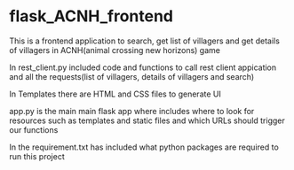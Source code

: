 # flask_ACNH_frontend
This is a frontend application to search, get list of villagers and get details of villagers in ACNH(animal crossing new horizons) game

In rest_client.py included code and functions to call rest client appication and  all the requests(list of villagers, details of villagers and search)

In Templates there are HTML and CSS files to generate UI

app.py is the main main flask app where includes where to look for resources such as templates and static files and which URLs should trigger our functions

In the requirement.txt has included what python packages are required to run this project
